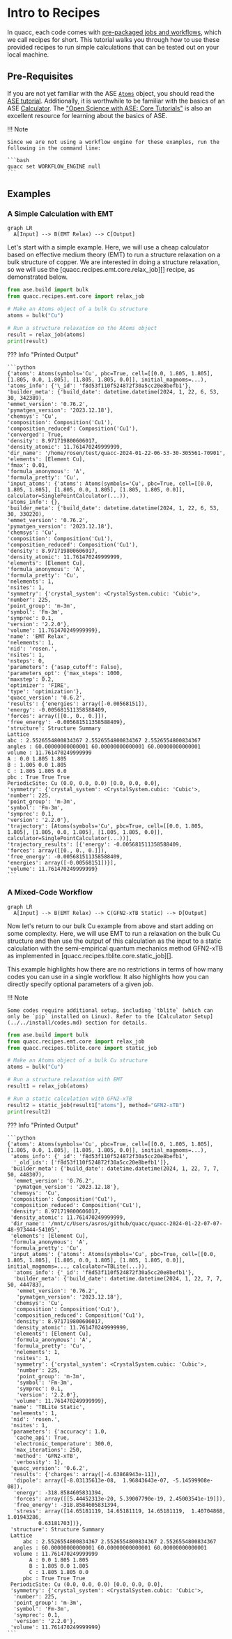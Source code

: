 # Intro to Recipes

In quacc, each code comes with [pre-packaged jobs and workflows](recipes_list.md), which we call recipes for short. This tutorial walks you through how to use these provided recipes to run simple calculations that can be tested out on your local machine.

## Pre-Requisites

If you are not yet familiar with the ASE [`Atoms`](https://wiki.fysik.dtu.dk/ase/ase/atoms.html) object, you should read the [ASE tutorial](https://wiki.fysik.dtu.dk/ase/ase/atoms.html). Additionally, it is worthwhile to be familiar with the basics of an ASE [Calculator](https://wiki.fysik.dtu.dk/ase/ase/calculators/calculators.html). The ["Open Science with ASE: Core Tutorials"](https://ase-workshop-2023.github.io/tutorial/) is also an excellent resource for learning about the basics of ASE.

!!! Note

    Since we are not using a workflow engine for these examples, run the following in the command line:

    ```bash
    quacc set WORKFLOW_ENGINE null
    ```

## Examples

### A Simple Calculation with EMT

```mermaid
graph LR
  A[Input] --> B(EMT Relax) --> C[Output]
```

Let's start with a simple example. Here, we will use a cheap calculator based on effective medium theory (EMT) to run a structure relaxation on a bulk structure of copper. We are interested in doing a structure relaxation, so we will use the [quacc.recipes.emt.core.relax_job][] recipe, as demonstrated below.

```python
from ase.build import bulk
from quacc.recipes.emt.core import relax_job

# Make an Atoms object of a bulk Cu structure
atoms = bulk("Cu")

# Run a structure relaxation on the Atoms object
result = relax_job(atoms)
print(result)
```

??? Info "Printed Output"

    ```python
    {'atoms': Atoms(symbols='Cu', pbc=True, cell=[[0.0, 1.805, 1.805], [1.805, 0.0, 1.805], [1.805, 1.805, 0.0]], initial_magmoms=...),
    'atoms_info': {'\_id': 'f8d53f110f524872f30a5cc20e8befb1'},
    'builder_meta': {'build_date': datetime.datetime(2024, 1, 22, 6, 53, 30, 342389),
    'emmet_version': '0.76.2',
    'pymatgen_version': '2023.12.18'},
    'chemsys': 'Cu',
    'composition': Composition('Cu1'),
    'composition_reduced': Composition('Cu1'),
    'converged': True,
    'density': 8.971719800606017,
    'density_atomic': 11.761470249999999,
    'dir_name': '/home/rosen/test/quacc-2024-01-22-06-53-30-305561-70901',
    'elements': [Element Cu],
    'fmax': 0.01,
    'formula_anonymous': 'A',
    'formula_pretty': 'Cu',
    'input_atoms': {'atoms': Atoms(symbols='Cu', pbc=True, cell=[[0.0, 1.805, 1.805], [1.805, 0.0, 1.805], [1.805, 1.805, 0.0]], calculator=SinglePointCalculator(...)),
    'atoms_info': {},
    'builder_meta': {'build_date': datetime.datetime(2024, 1, 22, 6, 53, 30, 330220),
    'emmet_version': '0.76.2',
    'pymatgen_version': '2023.12.18'},
    'chemsys': 'Cu',
    'composition': Composition('Cu1'),
    'composition_reduced': Composition('Cu1'),
    'density': 8.971719800606017,
    'density_atomic': 11.761470249999999,
    'elements': [Element Cu],
    'formula_anonymous': 'A',
    'formula_pretty': 'Cu',
    'nelements': 1,
    'nsites': 1,
    'symmetry': {'crystal_system': <CrystalSystem.cubic: 'Cubic'>,
    'number': 225,
    'point_group': 'm-3m',
    'symbol': 'Fm-3m',
    'symprec': 0.1,
    'version': '2.2.0'},
    'volume': 11.761470249999999},
    'name': 'EMT Relax',
    'nelements': 1,
    'nid': 'rosen.',
    'nsites': 1,
    'nsteps': 0,
    'parameters': {'asap_cutoff': False},
    'parameters_opt': {'max_steps': 1000,
    'maxstep': 0.2,
    'optimizer': 'FIRE',
    'type': 'optimization'},
    'quacc_version': '0.6.2',
    'results': {'energies': array([-0.00568151]),
    'energy': -0.005681511358588409,
    'forces': array([[0., 0., 0.]]),
    'free_energy': -0.005681511358588409},
    'structure': Structure Summary
    Lattice
    abc : 2.5526554800834367 2.5526554800834367 2.5526554800834367
    angles : 60.00000000000001 60.00000000000001 60.00000000000001
    volume : 11.761470249999999
    A : 0.0 1.805 1.805
    B : 1.805 0.0 1.805
    C : 1.805 1.805 0.0
    pbc : True True True
    PeriodicSite: Cu (0.0, 0.0, 0.0) [0.0, 0.0, 0.0],
    'symmetry': {'crystal_system': <CrystalSystem.cubic: 'Cubic'>,
    'number': 225,
    'point_group': 'm-3m',
    'symbol': 'Fm-3m',
    'symprec': 0.1,
    'version': '2.2.0'},
    'trajectory': [Atoms(symbols='Cu', pbc=True, cell=[[0.0, 1.805, 1.805], [1.805, 0.0, 1.805], [1.805, 1.805, 0.0]], calculator=SinglePointCalculator(...))],
    'trajectory_results': [{'energy': -0.005681511358588409,
    'forces': array([[0., 0., 0.]]),
    'free_energy': -0.005681511358588409,
    'energies': array([-0.00568151])}],
    'volume': 11.761470249999999}
    ```

### A Mixed-Code Workflow

```mermaid
graph LR
  A[Input] --> B(EMT Relax) --> C(GFN2-xTB Static) --> D[Output]
```

Now let's return to our bulk Cu example from above and start adding on some complexity. Here, we will use EMT to run a relaxation on the bulk Cu structure and then use the output of this calculation as the input to a static calculation with the semi-empirical quantum mechanics method GFN2-xTB as implemented in [quacc.recipes.tblite.core.static_job][].

This example highlights how there are no restrictions in terms of how many codes you can use in a single workflow. It also highlights how you can directly specify optional parameters of a given job.

!!! Note

    Some codes require additional setup, including `tblite` (which can only be `pip` installed on Linux). Refer to the [Calculator Setup](../../install/codes.md) section for details.

```python
from ase.build import bulk
from quacc.recipes.emt.core import relax_job
from quacc.recipes.tblite.core import static_job

# Make an Atoms object of a bulk Cu structure
atoms = bulk("Cu")

# Run a structure relaxation with EMT
result1 = relax_job(atoms)

# Run a static calculation with GFN2-xTB
result2 = static_job(result1["atoms"], method="GFN2-xTB")
print(result2)
```

??? Info "Printed Output"

    ```python
    {'atoms': Atoms(symbols='Cu', pbc=True, cell=[[0.0, 1.805, 1.805], [1.805, 0.0, 1.805], [1.805, 1.805, 0.0]], initial_magmoms=...),
     'atoms_info': {'_id': 'f8d53f110f524872f30a5cc20e8befb1',
      '_old_ids': ['f8d53f110f524872f30a5cc20e8befb1']},
     'builder_meta': {'build_date': datetime.datetime(2024, 1, 22, 7, 7, 50, 448307),
      'emmet_version': '0.76.2',
      'pymatgen_version': '2023.12.18'},
     'chemsys': 'Cu',
     'composition': Composition('Cu1'),
     'composition_reduced': Composition('Cu1'),
     'density': 8.971719800606017,
     'density_atomic': 11.761470249999999,
     'dir_name': '/mnt/c/Users/asros/github/quacc/quacc-2024-01-22-07-07-48-973444-54105',
     'elements': [Element Cu],
     'formula_anonymous': 'A',
     'formula_pretty': 'Cu',
     'input_atoms': {'atoms': Atoms(symbols='Cu', pbc=True, cell=[[0.0, 1.805, 1.805], [1.805, 0.0, 1.805], [1.805, 1.805, 0.0]], initial_magmoms=..., calculator=TBLite(...)),
      'atoms_info': {'_id': 'f8d53f110f524872f30a5cc20e8befb1'},
      'builder_meta': {'build_date': datetime.datetime(2024, 1, 22, 7, 7, 50, 444783),
       'emmet_version': '0.76.2',
       'pymatgen_version': '2023.12.18'},
      'chemsys': 'Cu',
      'composition': Composition('Cu1'),
      'composition_reduced': Composition('Cu1'),
      'density': 8.971719800606017,
      'density_atomic': 11.761470249999999,
      'elements': [Element Cu],
      'formula_anonymous': 'A',
      'formula_pretty': 'Cu',
      'nelements': 1,
      'nsites': 1,
      'symmetry': {'crystal_system': <CrystalSystem.cubic: 'Cubic'>,
       'number': 225,
       'point_group': 'm-3m',
       'symbol': 'Fm-3m',
       'symprec': 0.1,
       'version': '2.2.0'},
      'volume': 11.761470249999999},
     'name': 'TBLite Static',
     'nelements': 1,
     'nid': 'rosen.',
     'nsites': 1,
     'parameters': {'accuracy': 1.0,
      'cache_api': True,
      'electronic_temperature': 300.0,
      'max_iterations': 250,
      'method': 'GFN2-xTB',
      'verbosity': 1},
     'quacc_version': '0.6.2',
     'results': {'charges': array([-4.63868943e-11]),
      'dipole': array([-8.03135613e-08,  1.96843643e-07, -5.14599908e-08]),
      'energy': -318.8584605831394,
      'forces': array([[5.44452313e-20, 5.39007790e-19, 2.45003541e-19]]),
      'free_energy': -318.8584605831394,
      'stress': array([14.65181119, 14.65181119, 14.65181119,  1.40704868,  1.01943286,
              0.63181703])},
     'structure': Structure Summary
     Lattice
         abc : 2.5526554800834367 2.5526554800834367 2.5526554800834367
      angles : 60.00000000000001 60.00000000000001 60.00000000000001
      volume : 11.761470249999999
           A : 0.0 1.805 1.805
           B : 1.805 0.0 1.805
           C : 1.805 1.805 0.0
         pbc : True True True
     PeriodicSite: Cu (0.0, 0.0, 0.0) [0.0, 0.0, 0.0],
     'symmetry': {'crystal_system': <CrystalSystem.cubic: 'Cubic'>,
      'number': 225,
      'point_group': 'm-3m',
      'symbol': 'Fm-3m',
      'symprec': 0.1,
      'version': '2.2.0'},
     'volume': 11.761470249999999}
    ```
